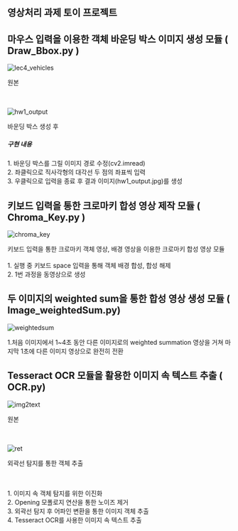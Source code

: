 ## 영상처리 과제 토이 프로젝트


## 마우스 입력을 이용한 객체 바운딩 박스 이미지 생성 모듈 ( Draw_Bbox.py )

![lec4_vehicles](https://github.com/dbsgh431/Image_Processing/assets/39187226/f944ddab-247a-4072-82dc-13939fe86f28)
<div>원본</div>
<br></br>

![hw1_output](https://github.com/dbsgh431/Image_Processing/assets/39187226/f26a1497-e52f-40b1-9d9c-6f70fce38e83)
<div>바운딩 박스 생성 후</div>

<p>
  <h5>구현 내용</h5>
  1. 바운딩 박스를 그릴 이미지 경로 수정(cv2.imread)<br/>
  2. 좌클릭으로 직사각형의 대각선 두 점의 좌표씩 입력<br/>
  3. 우클릭으로 입력을 종료 후 결과 이미지(hw1_output.jpg)를 생성</p>


## 키보드 입력을 통한 크로마키 합성 영상 제작 모듈 ( Chroma_Key.py )

![chroma_key](https://github.com/dbsgh431/Image_Processing/assets/39187226/99a2663e-ae87-461c-9a2a-e9413acd1f39)

<p>키보드 입력을 통한 크로마키 객체 영상, 배경 영상을 이용한 크로마키 합성 영상 모듈<br/><br/>
  1. 실행 중 키보드 space 입력을 통해 객체 배경 합성, 합성 해제<br/> 
  2. 1번 과정을 동영상으로 생성
</p>

## 두 이미지의 weighted sum을 통한 합성 영상 생성 모듈 ( Image_weightedSum.py)

![weightedsum](https://github.com/dbsgh431/Image_Processing/assets/39187226/f326dba9-8c44-4123-9234-43e2bec90ee0)

<p>
  1.처음 이미지에서 1~4초 동안 다른 이미지로의 weighted summation 영상을 거쳐 마지막 1초에 다른 이미지 영상으로 완전히 전환
</p>

## Tesseract OCR 모듈을 활용한 이미지 속 텍스트 추출 ( OCR.py)

![img2text](https://github.com/dbsgh431/Image_Processing/assets/39187226/afd08aa7-6b38-407e-91a1-55063e716125)
<div>원본</div>
<br></br>

![ret](https://github.com/dbsgh431/Image_Processing/assets/39187226/e10724c0-2256-4b53-bc85-528dd44fcffc)
<div>외곽선 탐지를 통한 객체 추출</div>
<br></br>
<p>
  1. 이미지 속 객체 탐지를 위한 이진화<br/>
  2. Opening 모폴로지 연산을 통한 노이즈 제거<br/>
  3. 외곽선 탐지 후 어파인 변환을 통한 이미지 객체 추출<br/>
  4. Tesseract OCR를 사용한 이미지 속 텍스트 추출<br/>
</p>
